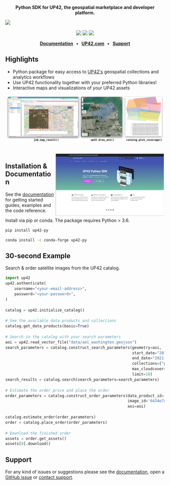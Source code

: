 <p align="center">
    <strong>Python SDK for UP42, the geospatial marketplace and developer platform.</strong>
</p>

![](docs/assets/github-banner-3.jpg)

<p align="center">
    <a href="https://pypi.org/project/up42-py/" title="up42-py on pypi"><img src="https://img.shields.io/pypi/v/up42-py?color=brightgreen"></a>
    <img src="https://sonarcloud.io/api/project_badges/measure?project=up42_up42-py&metric=coverage">
    <a href="https://twitter.com/UP42_" title="UP42 on Twitter"><img src="https://img.shields.io/twitter/follow/UP42_.svg?style=social"></a>
</p>

<p align="center">
    <b>
      <a href="https://sdk.up42.com/">Documentation</a> &nbsp; • &nbsp;
      <a href="http://www.up42.com">UP42.com</a> &nbsp; • &nbsp;
      <a href="#support">Support</a>
    </b>
</p>

## Highlights
- Python package for easy access to [UP42's](http://www.up42.com) geospatial collections and analytics workflows
- Use UP42 functionality together with your preferred Python libraries!
- Interactive maps and visualizations of your UP42 assets

![](docs/assets/vizualisations.jpg)

<br>

<img align="right" href="https://sdk.up42.com/" src="docs/assets/docs.png" alt="" height="200"/>

## Installation & Documentation

See the [documentation](https://sdk.up42.com/) for getting started guides, examples and the code
reference.

Install via pip or conda. The package requires Python > 3.6.

```bash
pip install up42-py
```
```bash
conda install -c conda-forge up42-py
```

## 30-second Example

Search & order satellite images from the UP42 catalog.

```python
import up42
up42.authenticate(
    username="<your-email-address>",
    password="<your-password>",
)

catalog = up42.initialize_catalog()

# See the available data products and collections
catalog.get_data_products(basic=True)

# Search in the catalog with your search parameters
aoi = up42.read_vector_file("data/aoi_washington.geojson")
search_parameters = catalog.construct_search_parameters(geometry=aoi,
                                                        start_date="2019-01-01",
                                                        end_date="2021-12-31",
                                                        collections=["phr"],
                                                        max_cloudcover=20,
                                                        limit=10)
search_results = catalog.search(search_parameters=search_parameters)

# Estimate the order price and place the order
order_parameters = catalog.construct_order_parameters(data_product_id='647780db-5a06-4b61-b525-577a8b68bb54',
                                                      image_id='6434e7af-2d41-4ded-a789-fb1b2447ac92',
                                                      aoi=aoi)

catalog.estimate_order(order_parameters)
order = catalog.place_order(order_parameters)

# Download the finished order
assets = order.get_assets()
assets[0].download()
```

## Support

For any kind of issues or suggestions please see the [documentation](https://sdk.up42.com/), open a [GitHub issue](https://github.com/up42/up42-py/issues) or [contact support](https://up42.com/company/contact-support).
